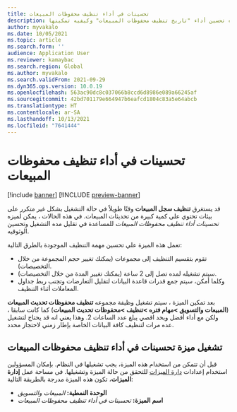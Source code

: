 ```yaml
---
title: تحسينات في أداء تنظيف محفوظات المبيعات
description: يصف هذا الموضوع ميزه تحسين أداء "تاريخ تنظيف محفوظات المبيعات" وكيفيه تمكينها.
author: myvakalo
ms.date: 10/05/2021
ms.topic: article
ms.search.form: ''
audience: Application User
ms.reviewer: kamaybac
ms.search.region: Global
ms.author: myvakalo
ms.search.validFrom: 2021-09-29
ms.dyn365.ops.version: 10.0.19
ms.openlocfilehash: 563ac90dc8c037066b8ccd6d8986e089a66245af
ms.sourcegitcommit: 42bd701179e664947b6eafcd1804c83a5e64abcb
ms.translationtype: HT
ms.contentlocale: ar-SA
ms.lasthandoff: 10/13/2021
ms.locfileid: "7641444"
---
```

# <a name="saleshistorycleanupperformanceimprovements"></a>تحسينات في أداء تنظيف محفوظات المبيعات

[!include [banner](../includes/banner.md)]
[!INCLUDE [preview-banner](../includes/preview-banner.md)]

قد يستغرق **تنظيف سجل المبيعات** وقتًا طويلاً في حالة التشغيل بشكل غير متكرر على بيئات تحتوي على كمية كبيرة من تحديثات المبيعات. في هذه الحالات ، يمكن لميزه *تحسينات أداء تنظيف محفوظات المبيعات* للمساعدة في تقليل مده التشغيل وتحسين الوثوقيه.

تعمل هذه الميزة علي تحسين مهمة التنظيف الموجودة بالطرق التالية:

- تقوم بتقسيم التنظيف إلى مجموعات (يمكنك تغيير حجم المجموعة من خلال التخصيصات).
- سيتم تشغيله لمده تصل إلى 2 ساعة (يمكنك تغيير المدة من خلال التخصيصات).
- وكلما أمكن، سيتم جمع قدرات قاعدة البيانات لتقليل التعارضات وتجنب ربط جداول المعاملات أثناء التنظيف.

بعد تمكين الميزة ، سيتم تشغيل وظيفة مجموعه  **تنظيف محفوظات تحديث المبيعات** (**المبيعات والتسويق \>مهام فتره \>تنظيف \>محفوظات تحديث المبيعات**) كما كانت سابقا ، ولكن مع أداء أفضل وبحد اقصي يبلغ عدد الساعات 2. وهذا يعني انه قد يحتاج لتشغيل عده مرات لتنظيف كافة البيانات الخاصة بإطار زمني لاحتجاز محدد.

## <a name="turn-on-the-saleshistorycleanupperformanceimprovements-feature"></a>تشغيل ميزة تحسينات في أداء تنظيف محفوظات المبيعات

قبل أن تتمكن من استخدام هذه الميزة، يجب تشغيلها في النظام. بإمكان المسؤولين استخدام إعدادات [دارة الميزات](../../fin-ops-core/fin-ops/get-started/feature-management/feature-management-overview.md) للتحقق من حالة الميزة وتشغيلها. في مساحة عمل **إدارة الميزات**، تكون هذه الميزة مدرجة بالطريقة التالية:

- **الوحدة النمطية:** *المبيعات والتسويق‎*
- **اسم الميزة:** *تحسينات في أداء تنظيف محفوظات المبيعات*

